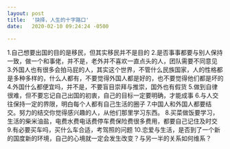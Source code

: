 ```yaml
---
layout: post
title:  '抉择，人生的十字路口'
date:   2020-02-10 09:24:24 -0500

---
```


1.自己想要出国的目的是移民，但其实移民并不是目的
2.是否事事都要与别人保持一致，做一个和事佬，并不是，老外并不喜欢一直点头的人，团队需要不同意见
3.外国人也有很多会拍马屁的人，其实这个世界，不管什么民族国家，人的性格都是多种多样的，什么人都有，不要觉得外国人都是好的，也不要觉得他们都是坏的
4.外国什么都便宜吗，并不是，不要盲目崇拜与推崇，国外也有假货
5.做到自律很难，但不要忘记自己出国的初衷，自己的目标一定要明确，才能成事
6.与人交往保持一定的界限，明白每个人都有自己生活的圈子
7.中国人和外国人都要结交。努力的结交你觉得感兴趣的人，从他们那里学习东西。
8.买菜做饭要学习，生活的柴米油盐，电费水费电话费停车费保险费很多费用，都要自己记住及时交
9.有必要买车吗，买什么车合适，考驾照的问题
10.恋爱与生活，是否到了一个新的国度新的环境，自己的心境就一定会发生改变？与另一半的关系如何维系？
